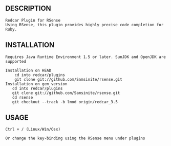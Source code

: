 ## DESCRIPTION
    Redcar Plugin for RSense
    Using RSense, this plugin provides highly precise code completion for Ruby.
## INSTALLATION
    Requires Java Runtime Environment 1.5 or later. SunJDK and OpenJDK are supported

    Installation on HEAD
        cd into redcar/plugins
        git clone git://github.com/Samsinite/rsense.git
    Installation on gem version
       cd into redcar/plugins
       git clone git://github.com/Samsinite/rsense.git
       cd rsense
       git checkout --track -b lmod origin/redcar_3.5
## USAGE

    Ctrl + / (Linux/Win/Osx)
    
    Or change the key-binding using the RSense menu under plugins
